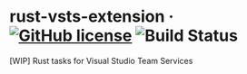 # rust-vsts-extension &middot; [![GitHub license](https://img.shields.io/badge/license-MIT-blue.svg)](LICENSE) ![Build Status](https://sypontor.visualstudio.com/_apis/public/build/definitions/c700f9d0-5f34-42b1-bde0-23e60c5feeb6/9/badge)
[WIP] Rust tasks for Visual Studio Team Services 
